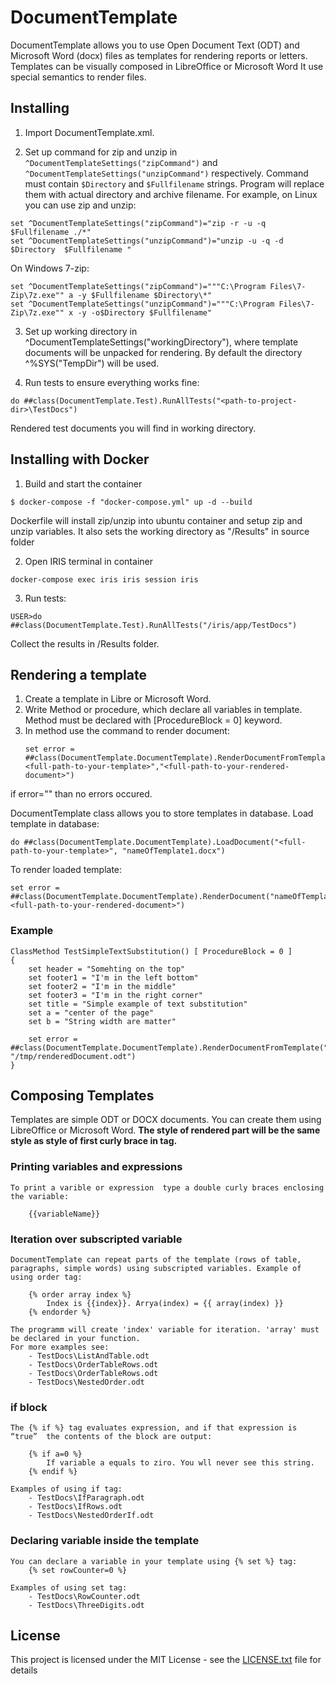 # DocumentTemplate

DocumentTemplate allows you to use Open Document Text (ODT) and Microsoft Word (docx) files as templates for rendering reports or letters.
Templates can be visually composed in LibreOffice or Microsoft Word
It use special semantics to render files. 


## Installing 

1. Import DocumentTemplate.xml. 

2. Set up command for zip and unzip  in ```^DocumentTemplateSettings("zipCommand")``` and ```^DocumentTemplateSettings("unzipCommand")``` respectively. Command must contain ```$Directory``` and ```$Fullfilename``` strings. Program will replace them with actual directory and archive filename.
For example, on Linux you can use zip and unzip:
```
set ^DocumentTemplateSettings("zipCommand")="zip -r -u -q $Fullfilename ./*"
set ^DocumentTemplateSettings("unzipCommand")="unzip -u -q -d $Directory  $Fullfilename "
``` 
On Windows 7-zip:
```
set ^DocumentTemplateSettings("zipCommand")="""C:\Program Files\7-Zip\7z.exe"" a -y $Fullfilename $Directory\*"
set ^DocumentTemplateSettings("unzipCommand")="""C:\Program Files\7-Zip\7z.exe"" x -y -o$Directory $Fullfilename"
```
3. Set up working directory in ^DocumentTemplateSettings("workingDirectory"), where template documents will be unpacked for rendering. By default the directory ^%SYS("TempDir") will be used.

4. Run tests to ensure everything works fine:
```
do ##class(DocumentTemplate.Test).RunAllTests("<path-to-project-dir>\TestDocs")
```
Rendered test documents you will find in working directory.


## Installing with Docker

1. Build and start the container 
```
$ docker-compose -f "docker-compose.yml" up -d --build
```
Dockerfile will install zip/unzip into ubuntu container and setup zip and unzip variables.
It also sets the working directory as "/Results" in source folder

2. Open IRIS terminal in container
```
docker-compose exec iris iris session iris
```

3. Run tests:
```
USER>do ##class(DocumentTemplate.Test).RunAllTests("/iris/app/TestDocs") 
```
Collect the results in /Results folder.

	   
## Rendering a template
1. Create a template in Libre or Microsoft Word.
2. Write Method or procedure, which declare all variables in template. Method must be declared with [ProcedureBlock = 0] keyword.
3. In method use the command  to render document:
    ```
    set error =  ##class(DocumentTemplate.DocumentTemplate).RenderDocumentFromTemplate("<full-path-to-your-template>","<full-path-to-your-rendered-document>")
    ```
if error=""  than no errors occured.

DocumentTemplate class allows you to store templates in database. 
Load template in database:
```
do ##class(DocumentTemplate.DocumentTemplate).LoadDocument("<full-path-to-your-template>", "nameOfTemplate1.docx")
```
To render loaded template:
```
set error =  ##class(DocumentTemplate.DocumentTemplate).RenderDocument("nameOfTemplate1.docx","<full-path-to-your-rendered-document>")
```
### Example
```
ClassMethod TestSimpleTextSubstitution() [ ProcedureBlock = 0 ]
{
	set header = "Somehting on the top"
	set footer1 = "I'm in the left bottom"
	set footer2 = "I'm in the middle"
	set footer3 = "I'm in the right corner"
	set title = "Simple example of text substitution"
	set a = "center of the page"
	set b = "String width are matter"

	set error =  ##class(DocumentTemplate.DocumentTemplate).RenderDocumentFromTemplate("/tmp/SimpleTextSubstitution.odt", "/tmp/renderedDocument.odt")
}
```

## Composing Templates
Templates are simple ODT  or DOCX documents. You can create them using LibreOffice or Microsoft Word. 
**The style of rendered part will be the same style as style of first curly brace in tag.**
	
### Printing variables and expressions
	
	To print a varible or expression  type a double curly braces enclosing the variable:
		
		{{variableName}}
		
	
### Iteration over subscripted variable
	
	DocumentTemplate can repeat parts of the template (rows of table, paragraphs, simple words) using subscripted variables. Example of using order tag:
	
		{% order array index %}
			Index is {{index}}. Arrya(index) = {{ array(index) }}
		{% endorder %}

	The programm will create 'index' variable for iteration. 'array' must be declared in your function. 
	For more examples see: 
		- TestDocs\ListAndTable.odt
		- TestDocs\OrderTableRows.odt
		- TestDocs\OrderTableRows.odt
		- TestDocs\NestedOrder.odt
	
### if block

	The {% if %} tag evaluates expression, and if that expression is “true”  the contents of the block are output:
	
		{% if a=0 %}
			If variable a equals to ziro. You wll never see this string.
		{% endif %}

	Examples of using if tag:
		- TestDocs\IfParagraph.odt
		- TestDocs\IfRows.odt
		- TestDocs\NestedOrderIf.odt
		
### Declaring variable inside the template

	You can declare a variable in your template using {% set %} tag: 
		{% set rowCounter=0 %}

	Examples of using set tag:
		- TestDocs\RowCounter.odt
		- TestDocs\ThreeDigits.odt
		

		
## License

This project is licensed under the MIT License - see the [LICENSE.txt](LICENSE.txt) file for details
